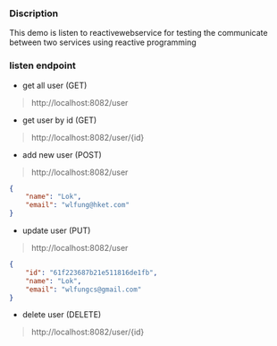 ### Discription
This demo is listen to reactivewebservice for testing the communicate between two services using reactive programming

### listen endpoint
- get all user (GET)
>http://localhost:8082/user

- get user by id (GET)
>http://localhost:8082/user/{id}

- add new user (POST)
>http://localhost:8082/user
```json
{
    "name": "Lok",
    "email": "wlfung@hket.com"
}
```

- update user (PUT)
>http://localhost:8082/user
```json
{
    "id": "61f223687b21e511816de1fb",
    "name": "Lok",
    "email": "wlfungcs@gmail.com"
}
```

- delete user (DELETE)
>http://localhost:8082/user/{id}